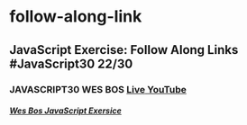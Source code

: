 # follow-along-link
## JavaScript Exercise: Follow Along Links #JavaScript30 22/30
### JAVASCRIPT30 WES BOS [Live](https://artanmerko.github.io/follow-along-link/)[ YouTube](https://www.youtube.com/watch?v=POP_qri7RA8&list=PLu8EoSxDXHP6CGK4YVJhL_VWetA865GOH&index=22)



##### [Wes Bos JavaScript Exersice](https://javascript30.com/)
